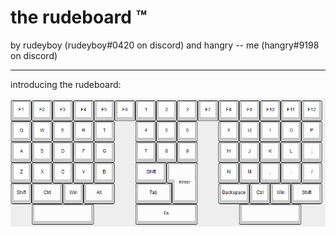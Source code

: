 # the rudeboard ™

by rudeyboy (rudeyboy#0420 on discord) and hangry -- me (hangry#9198 on discord)

---

introducing the rudeboard:

![rudeboard layout](images/rudeboard.jpg)
